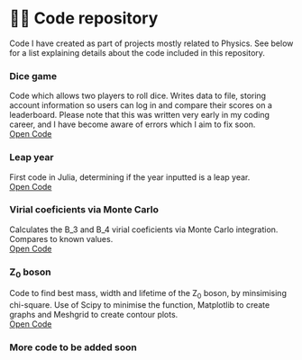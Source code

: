 # 🧑‍💻 Code repository 
Code I have created as part of projects mostly related to Physics. See below for a list explaining details about the code included in this repository.

### Dice game
Code which allows two players to roll dice. Writes data to file, storing account information so users can log in and compare their scores on a leaderboard. Please note that this was written very early in my coding career, and I have become aware of errors which I aim to fix soon. \
[Open Code](https://github.com/kubapk/cv-code/tree/5b89ec6b7a49f4af7f8980e31731596f98ef108c/Dice_game)

### Leap year
First code in Julia, determining if the year inputted is a leap year. \
[Open Code](https://github.com/kubapk/code-repository/tree/997c91d5adeba81ad4ac2e2dd91295b185a6e54a/Leap_year)

### Virial coeficients via Monte Carlo
Calculates the B_3 and B_4 virial coeficients via Monte Carlo integration. Compares to known values. \
[Open Code](https://github.com/kubapk/code-repository/tree/fb213c93845f1c27b520e171c4dcacdfbc737c41/Virial%20coefficients%20via%20Monte%20Carlo)

### Z<sub>0</sub> boson
Code to find best mass, width and lifetime of the Z<sub>0</sub> boson, by minsimising chi-square. Use of Scipy to minimise the function, Matplotlib to create graphs and Meshgrid to create contour plots. \
[Open Code](https://github.com/kubapk/cv-code/tree/faeceee15c0906a1f682045e2bcd997adf8f921f/Z_0%20boson)

### More code to be added soon
